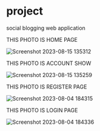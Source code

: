 # project
social blogging web application

THIS PHOTO IS HOME PAGE 

![Screenshot 2023-08-15 135312](https://github.com/devangmaru/project/assets/133796777/729f6056-66de-4d33-bcfc-5a334c311a03)


THIS PHOTO IS ACCOUNT SHOW 

![Screenshot 2023-08-15 135259](https://github.com/devangmaru/project/assets/133796777/4529e8dd-c6f5-40bc-bd6f-a1bca8d521a6)


THIS PHOTO IS REGISTER PAGE

![Screenshot 2023-08-04 184315](https://github.com/devangmaru/project/assets/133796777/ae5885f5-bd17-427f-b0d9-d625cf693c5b)

THIS PHOTO IS LOGIN PAGE

![Screenshot 2023-08-04 184336](https://github.com/devangmaru/project/assets/133796777/f9ba534f-06b7-4065-b668-a90b2c7f2a31)

